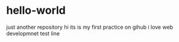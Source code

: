 # hello-world
just another repository 
hi its is my first practice on gihub i love web developmnet 
test line
